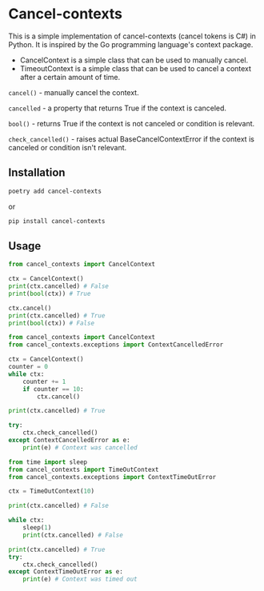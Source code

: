 # Cancel-contexts

This is a simple implementation of cancel-contexts (cancel tokens is C#) in Python. It is inspired by the Go programming language's context package.

- CancelContext is a simple class that can be used to manually cancel.
- TimeoutContext is a simple class that can be used to cancel a context after a certain amount of time.

`cancel()` - manually cancel the context.

`cancelled` - a property that returns True if the context is canceled.

`bool()` - returns True if the context is not canceled or condition is relevant.

`check_cancelled()` - raises actual BaseCancelContextError if the context is canceled or condition isn't relevant.


## Installation

```bash 
poetry add cancel-contexts
```

or

```bash
pip install cancel-contexts
```


## Usage

```python
from cancel_contexts import CancelContext

ctx = CancelContext()
print(ctx.cancelled) # False
print(bool(ctx)) # True

ctx.cancel()
print(ctx.cancelled) # True
print(bool(ctx)) # False
```

```python
from cancel_contexts import CancelContext
from cancel_contexts.exceptions import ContextCancelledError

ctx = CancelContext()
counter = 0
while ctx:
    counter += 1
    if counter == 10:
        ctx.cancel()

print(ctx.cancelled) # True

try:
    ctx.check_cancelled()
except ContextCancelledError as e:
    print(e) # Context was cancelled
```


```python
from time import sleep
from cancel_contexts import TimeOutContext
from cancel_contexts.exceptions import ContextTimeOutError

ctx = TimeOutContext(10)

print(ctx.cancelled) # False

while ctx:
    sleep(1)
    print(ctx.cancelled) # False

print(ctx.cancelled) # True
try:
    ctx.check_cancelled()
except ContextTimeOutError as e:
    print(e) # Context was timed out
```
